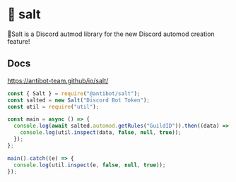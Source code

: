# 🧂 salt
 🧂Salt is a Discord autmod library for the new Discord automod creation feature!

## Docs
https://antibot-team.github/io/salt/
```js
const { Salt } = require("@antibot/salt");
const salted = new Salt("Discord Bot Token");
const util = require("util");

const main = async () => {
  console.log(await salted.automod.getRules("GuildID")).then((data) => {
    console.log(util.inspect(data, false, null, true));
  });
};

main().catch((e) => {
  console.log(util.inspect(e, false, null, true));
});
```